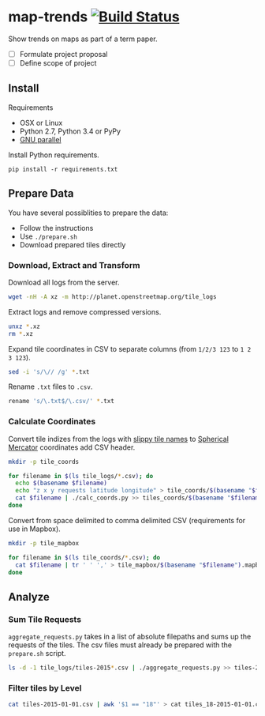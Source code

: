 # map-trends [![Build Status](https://travis-ci.org/lukasmartinelli/map-trends.svg?branch=master)](https://travis-ci.org/lukasmartinelli/map-trends)

Show trends on maps as part of a term paper.

- [ ] Formulate project proposal
- [ ] Define scope of project

## Install

Requirements

- OSX or Linux
- Python 2.7, Python 3.4 or PyPy
- [GNU parallel](https://www.gnu.org/software/parallel/)

Install Python requirements.

```
pip install -r requirements.txt
```

## Prepare Data

You have several possiblities to prepare the data:

- Follow the instructions
- Use `./prepare.sh`
- Download prepared tiles directly

### Download, Extract and Transform

Download all logs from the server.

```bash
wget -nH -A xz -m http://planet.openstreetmap.org/tile_logs
```

Extract logs and remove compressed versions.

```bash
unxz *.xz
rm *.xz
```

Expand tile coordinates in CSV to separate columns (from `1/2/3 123` to `1 2 3 123`).

```bash
sed -i 's/\// /g' *.txt
```

Rename `.txt` files to `.csv`.

```bash
rename 's/\.txt$/\.csv/' *.txt
```

### Calculate Coordinates

Convert tile indizes from the logs with [slippy tile names](https://wiki.openstreetmap.org/wiki/Slippy_map_tilenames) to [Spherical Mercator](http://docs.openlayers.org/library/spherical_mercator.html) coordinates add CSV header.

```bash
mkdir -p tile_coords

for filename in $(ls tile_logs/*.csv); do
  echo $(basename $filename)
  echo "z x y requests latitude longitude" > tile_coords/$(basename "$filename")
  cat $filename | ./calc_coords.py >> tiles_coords/$(basename "$filename")
done
```

Convert from space delimited to comma delimited CSV (requirements for use in Mapbox).

```bash
mkdir -p tile_mapbox

for filename in $(ls tile_coords/*.csv); do
  cat $filename | tr ' ' ',' > tile_mapbox/$(basename "$filename").mapbox.csv
done
```

## Analyze

### Sum Tile Requests

`aggregate_requests.py` takes in a list of absolute filepaths and sums
up the requests of the tiles.
The csv files must already be prepared with the `prepare.sh` script.

```bash
ls -d -1 tile_logs/tiles-2015*.csv | ./aggregate_requests.py >> tiles-2015.csv
```

### Filter tiles by Level

```bash
cat tiles-2015-01-01.csv | awk '$1 == "18"' > cat tiles_18-2015-01-01.csv
```
